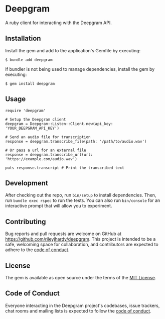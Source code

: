 # Deepgram

A ruby client for interacting with the Deepgram API.

## Installation

Install the gem and add to the application's Gemfile by executing:

    $ bundle add deepgram

If bundler is not being used to manage dependencies, install the gem by executing:

    $ gem install deepgram

## Usage

```
require 'deepgram'

# Setup the Deepgram client
deepgram = Deepgram::Listen::Client.new(api_key: 'YOUR_DEEPGRAM_API_KEY')

# Send an audio file for transcription
response = deepgram.transcribe_file(path: '/path/to/audio.wav')

# Or pass a url for an external file
response = deepgram.transcribe_url(url: 'https://example.com/audio.wav')

puts response.transcript # Print the transcribed text

```

## Development

After checking out the repo, run `bin/setup` to install dependencies. Then, run `bundle exec rspec` to run the tests. You can also run `bin/console` for an interactive prompt that will allow you to experiment.

## Contributing

Bug reports and pull requests are welcome on GitHub at https://github.com/rileyjhardy/deepgram. This project is intended to be a safe, welcoming space for collaboration, and contributors are expected to adhere to the [code of conduct](https://github.com/rileyjhardy/deepgram/blob/main/CODE_OF_CONDUCT.md).

## License

The gem is available as open source under the terms of the [MIT License](https://opensource.org/licenses/MIT).

## Code of Conduct

Everyone interacting in the Deepgram project's codebases, issue trackers, chat rooms and mailing lists is expected to follow the [code of conduct](https://github.com/rileyjhardy/deepgram/blob/main/CODE_OF_CONDUCT.md).
